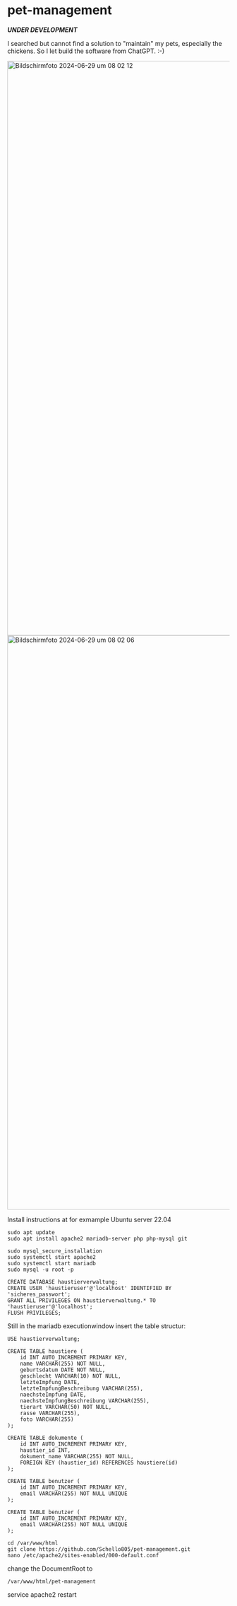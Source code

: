 # pet-management

***UNDER DEVELOPMENT***

I searched but cannot find a solution to "maintain" my pets, especially the chickens. So I let build the software from ChatGPT. :-)

<img width="1300" alt="Bildschirmfoto 2024-06-29 um 08 02 12" src="https://github.com/Schello805/pet-management/assets/28543330/f878b597-f8f0-48e9-a68d-87b990226e6c">
<img width="1300" alt="Bildschirmfoto 2024-06-29 um 08 02 06" src="https://github.com/Schello805/pet-management/assets/28543330/6ccbbdc2-610b-4c14-91ef-df6e9ba11ce7">


Install instructions at for exmample Ubuntu server 22.04

```
sudo apt update  
sudo apt install apache2 mariadb-server php php-mysql git

sudo mysql_secure_installation  
sudo systemctl start apache2  
sudo systemctl start mariadb  
sudo mysql -u root -p  

CREATE DATABASE haustierverwaltung;  
CREATE USER 'haustieruser'@'localhost' IDENTIFIED BY 'sicheres_passwort';  
GRANT ALL PRIVILEGES ON haustierverwaltung.* TO 'haustieruser'@'localhost';  
FLUSH PRIVILEGES;
```

Still in the mariadb executionwindow insert the table structur:  

``` 
USE haustierverwaltung;

CREATE TABLE haustiere (
    id INT AUTO_INCREMENT PRIMARY KEY,
    name VARCHAR(255) NOT NULL,
    geburtsdatum DATE NOT NULL,
    geschlecht VARCHAR(10) NOT NULL,
    letzteImpfung DATE,
    letzteImpfungBeschreibung VARCHAR(255),
    naechsteImpfung DATE,
    naechsteImpfungBeschreibung VARCHAR(255),
    tierart VARCHAR(50) NOT NULL,
    rasse VARCHAR(255),
    foto VARCHAR(255)
);

CREATE TABLE dokumente (
    id INT AUTO_INCREMENT PRIMARY KEY,
    haustier_id INT,
    dokument_name VARCHAR(255) NOT NULL,
    FOREIGN KEY (haustier_id) REFERENCES haustiere(id)
);

CREATE TABLE benutzer (
    id INT AUTO_INCREMENT PRIMARY KEY,
    email VARCHAR(255) NOT NULL UNIQUE
);

CREATE TABLE benutzer (
    id INT AUTO_INCREMENT PRIMARY KEY,
    email VARCHAR(255) NOT NULL UNIQUE
);
```


```quit
cd /var/www/html
git clone https://github.com/Schello805/pet-management.git
nano /etc/apache2/sites-enabled/000-default.conf
```
change the DocumentRoot to  
```
/var/www/html/pet-management 
```
service apache2 restart



